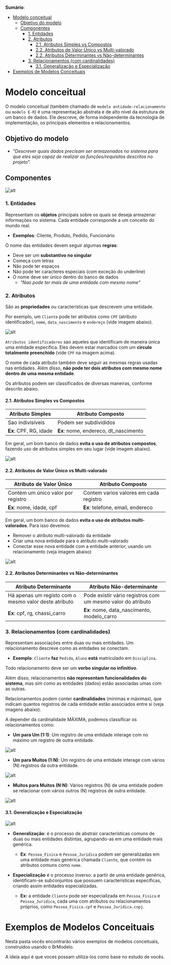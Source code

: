 
**Sumário**:
- [Modelo conceitual](#modelo-conceitual)
  - [Objetivo do modelo](#objetivo-do-modelo)
  - [Componentes](#componentes)
    - [1. Entidades](#1-entidades)
    - [2. Atributos](#2-atributos)
      - [2.1. Atributos Simples vs Compostos](#21-atributos-simples-vs-compostos)
      - [2.2. Atributos de Valor Único vs Multi-valorado](#22-atributos-de-valor-único-vs-multi-valorado)
      - [2.2. Atributos Determinantes vs Não-determinantes](#22-atributos-determinantes-vs-não-determinantes)
    - [3. Relacionamentos (com cardinalidades)](#3-relacionamentos-com-cardinalidades)
      - [3.1. Generalização e Especialização](#31-generalização-e-especialização)
- [Exemplos de Modelos Conceituais](#exemplos-de-modelos-conceituais)

# Modelo conceitual
O modelo conceitual (também chamado de ``modelo entidade-relacionamento`` ou ``modelo E-R``) é uma representação abstrata e de alto nível da estrutura de um banco de dados. Ele descreve, de forma independente da tecnologia de implementação, os principais elementos e relacionamentos.

## Objetivo do modelo
- *"Descrever quais dados precisam ser armazenados no sistema para que eles seja capaz de realizar as funções/requisitos descritos no projeto".*

## Componentes

![alt](./entidade_relacionamento.jpg)

### 1. Entidades

Representam os **objetos** principais sobre os quais se deseja armazenar informações no sistema. Cada entidade corresponde a um conceito do mundo real.
- **Exemplos**: Cliente, Produto, Pedido, Funcionário

O nome das entidades devem seguir algumas **regras**:
- Deve ser um **substantivo no singular**
- Começa com letras
- Não pode ter espaços
- Não pode ter caracteres especiais (com exceção do underline)
- O nome deve ser único dentro do banco de dados
  - *"Nao pode ter mais de uma entidade com mesmo nome"*


### 2. Atributos

São as **propriedades** ou características que descrevem uma entidade. 

Por exemplo, um ``Cliente`` pode ter atributos como ``CPF`` (atributo identificador), ``nome``, ``data_nascimento`` e ``endereço`` (vide imagem abaixo).

![alt](./atributos_exemplo.jpg)

``Atributos identificadores`` sao aqueles que identificam de maneira única uma entidade específica. Eles devem estar marcados com um **circulo totalmente preenchido** (vide `CPF` na imagem acima).

O nome de cada atributo também deve seguir as mesmas regras usadas nas entidades. Além disso, **não pode ter dois atributos com mesmo nome dentro de uma mesma entidade**.

Os atributos podem ser classificados de diversas maneiras, conforme descrito abaixo. 

#### 2.1. Atributos Simples vs Compostos

| Atributo Simples       | Atributo Composto                     |
| ---------------------- | ------------------------------------- |
| Sao indivisíveis       | Podem ser subdivididos                |
| **Ex**: CPF, RG, idade | **Ex**: nome, endereco, dt_nascimento |

Em geral, um bom banco de dados **evita o uso de atributos compostos**, fazendo uso de atributos simples em seu lugar (vide imagem abaixo).

![alt](atributos_compostos.jpg)

#### 2.2. Atributos de Valor Único vs Multi-valorado

| Atributo de Valor Único            | Atributo Composto                      |
| ---------------------------------- | -------------------------------------- |
| Contém um único valor por registro | Contem varios valores em cada registro |
| **Ex**: nome, idade, cpf           | **Ex**: telefone, email, endereco      |

Em geral, um bom banco de dados **evita o uso de atributos multi-valorados**. Para isso devemos:
- Remover o atributo multi-valorado da entidade
- Criar uma nova entidade para o atributo multi-valorado
- Conectar esse nova entidade com a entidade anterior, usando um relacionamento (veja imagem abaixo)

![alt](atributos_multivalorados_correcao.jpg)


#### 2.2. Atributos Determinantes vs Não-determinantes

| Atributo Determinante                                 | Atributo Não-determinante                                   |
| ----------------------------------------------------- | ----------------------------------------------------------- |
| Há apenas um registo com o mesmo valor deste atributo | Pode existir vário registros com um mesmo valor do atributo |
| **Ex**: cpf, rg, chassi_carro                         | **Ex**: nome, data_nascimento, modelo_carro                 |

### 3. Relacionamentos (com cardinalidades)

Representam associações entre duas ou mais entidades. Um relacionamento descreve como as entidades se conectam.

- **Exemplo**: ``Cliente`` **faz** ``Pedido``, ``Aluno`` **está** matriculado em ``Disciplina``.

Todo relacionamento deve ser um **verbo singular no infinitivo**. 

Além disso, relacionamentos **não representam funcionalidades do sistema**, mas sim como as entidades (dados) estão associadas umas com as outras.

Relacionamentos podem conter **cardinalidades** (mínimas e máximas), que indicam quantos registros de cada entidade estão associados entre si (veja imagens abaixo).

A depender da cardinalidade MÁXIMA, podemos classificar os  relacionamentos como:
- **Um para Um (1:1)**: Um registro de uma entidade interage com no máximo um registro de outra entidade.

![alt](relacionamento_um_para_um.jpg)

- **Um para Muitos (1:N)**: Um registro de uma entidade interage com vários (N) registros da outra entidade.

![alt](relacionamento_um_para_n.jpg)

- **Muitos para Muitos (N:N)**: Vários registros (N) de uma entidade podem se relacionar com vários outros (N) registros de outra entidade.

![alt](relacionamento_n_para_n.jpg)

#### 3.1. Generalização e Especialização

![alt](generalizacao_especializacao.jpg)

- **Generalização**: é o processo de abstrair características comuns de duas ou mais entidades distintas, agrupando-as em uma entidade mais genérica.
  - **Ex**: ``Pessoa_Fisica`` e ``Pessoa_Juridica`` podem ser generalizadas em uma entidade mais genérica chamada ``Cliente``, que contém os atributos comuns como ``nome``.

- **Especialização** é o processo inverso: a partir de uma entidade genérica, identificam-se subconjuntos que possuem características específicas, criando assim entidades especializadas.
  - **Ex:** a entidade ``Cliente`` pode ser especializada em ``Pessoa_Fisica`` e `Pessoa_Juridica`, cada uma com atributos ou relacionamentos próprios, como `Pessoa_Fisica.cpf` e `Pessoa_Juridica.cnpj`.

# Exemplos de Modelos Conceituais

Nesta pasta vocês encontrarão vários exemplos de modelos conceituais, construídos usando o BrModelo.

A ideia aqui é que voces possam utiliza-los como base no estudo de vocês.